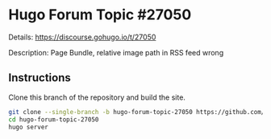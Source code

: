 # Hugo Forum Topic #27050

Details: <https://discourse.gohugo.io/t/27050>

Description: Page Bundle, relative image path in RSS feed wrong

## Instructions

Clone this branch of the repository and build the site.

```bash
git clone --single-branch -b hugo-forum-topic-27050 https://github.com/jmooring/hugo-testing hugo-forum-topic-27050
cd hugo-forum-topic-27050
hugo server
```
